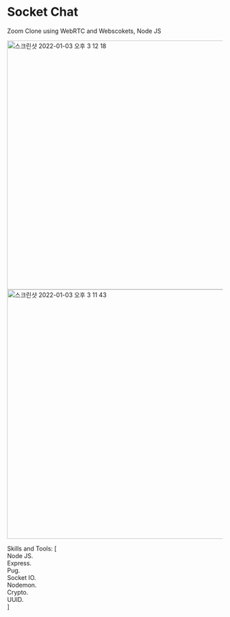 # Socket Chat

Zoom Clone using WebRTC and Webscokets, Node JS

<img width="581" alt="스크린샷 2022-01-03 오후 3 12 18" src="https://user-images.githubusercontent.com/85481204/147903580-93784502-8631-48a7-be19-60ca594b2e2f.png">
<img width="582" alt="스크린샷 2022-01-03 오후 3 11 43" src="https://user-images.githubusercontent.com/85481204/147903582-4a6255d6-8d9c-4422-b307-a0c8289d304a.png">

Skills and Tools: [   
  Node JS.   
  Express.    
  Pug.     
  Socket IO.    
  Nodemon.    
  Crypto.    
  UUID.   
]
